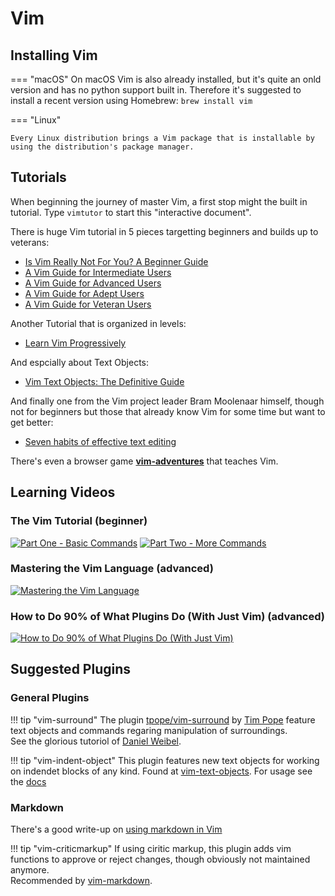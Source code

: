 # Vim

## Installing Vim

=== "macOS"
    On macOS Vim is also already installed, but it's quite an onld version and
    has no python support built in. Therefore it's suggested to install a recent
    version using Homebrew: `brew install vim`

=== "Linux"

    Every Linux distribution brings a Vim package that is installable by using the distribution's package manager.

## Tutorials

When beginning the journey of master Vim, a first stop might the built in tutorial. Type
`vimtutor` to start this "interactive document".

There is huge Vim tutorial in 5 pieces targetting beginners and builds up to veterans:

* [Is Vim Really Not For You? A Beginner Guide](https://thevaluable.dev/vim-beginner/) 
* [A Vim Guide for Intermediate Users](https://thevaluable.dev/vim-intermediate/)
* [A Vim Guide for Advanced Users](https://thevaluable.dev/vim-advanced/)
* [A Vim Guide for Adept Users](https://thevaluable.dev/vim-adept/)
* [A Vim Guide for Veteran Users](https://thevaluable.dev/vim-veteran/)

Another Tutorial that is organized in levels:

* [Learn Vim Progressively](http://yannesposito.com/Scratch/en/blog/Learn-Vim-Progressively/)

And espcially about Text Objects:

* [Vim Text Objects: The Definitive Guide][vim-text-objects]

And finally one from the Vim project leader Bram Moolenaar himself, though not for beginners but those
that already know Vim for some time but want to get better:

* [Seven habits of effective text editing](https://www.moolenaar.net/habits.html)

There's even a browser game [**vim-adventures**](https://vim-adventures.com/) that teaches Vim.

## Learning Videos

### The Vim Tutorial (beginner)

[![Part One - Basic Commands](http://img.youtube.com/vi/ER5JYFKkYDg/0.jpg)](https://www.youtube.com/watch?v=ER5JYFKkYDg)
[![Part Two - More Commands](http://img.youtube.com/vi/tExTz7GnpdQ/0.jpg)](https://www.youtube.com/watch?v=tExTz7GnpdQ)

### Mastering the Vim Language (advanced)

[![Mastering the Vim Language](http://img.youtube.com/vi/wlR5gYd6um0/0.jpg)](http://www.youtube.com/watch?v=wlR5gYd6um0/)

### How to Do 90% of What Plugins Do (With Just Vim) (advanced)

[![How to Do 90% of What Plugins Do (With Just Vim)](http://img.youtube.com/vi/XA2WjJbmmoM/0.jpg)](http://www.youtube.com/watch?v=XA2WjJbmmoM/)

## Suggested Plugins

### General Plugins

!!! tip "vim-surround"
    The plugin [tpope/vim-surround](https://github.com/tpope/vim-surround) by [Tim Pope](https://github.com/tpope/)
    feature text objects and commands regaring manipulation of surroundings.  
    See the glorious tutoriol of [Daniel Weibel](https://weibeld.net/vim/surround-plugin.html).

!!! tip "vim-indent-object"
    This plugin features new text objects for working on indendet blocks of any kind. Found at [vim-text-objects]. For usage
    see the [docs](https://github.com/michaeljsmith/vim-indent-object)


### Markdown

There's a good write-up on [using markdown in Vim][vim-markdown]

!!! tip "vim-criticmarkup"
    If using ciritic markup, this plugin adds vim functions to approve or reject changes, though obviously not maintained anymore.  
    Recommended by [vim-markdown].

[vim-markdown]: https://vim.works/2019/03/16/using-markdown-in-vim/
[vim-text-objects]: https://blog.carbonfive.com/vim-text-objects-the-definitive-guide/
